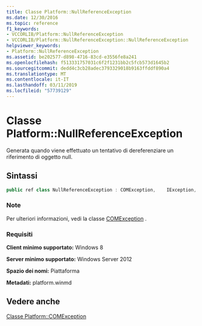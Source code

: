 ```yaml
---
title: Classe Platform::NullReferenceException
ms.date: 12/30/2016
ms.topic: reference
f1_keywords:
- VCCORLIB/Platform::NullReferenceException
- VCCORLIB/Platform::NullReferenceException::NullReferenceException
helpviewer_keywords:
- Platform::NullReferenceException
ms.assetid: be202577-d898-4716-83cd-e3556fe8a241
ms.openlocfilehash: f513331757031c6f2f1231bb2c5fcb573d1645b2
ms.sourcegitcommit: dedd4c3cb28adec3793329018b9163ffddf890a4
ms.translationtype: MT
ms.contentlocale: it-IT
ms.lasthandoff: 03/11/2019
ms.locfileid: "57739129"
---
```

# <a name="platformnullreferenceexception-class"></a>Classe Platform::NullReferenceException

Generata quando viene effettuato un tentativo di dereferenziare un riferimento di oggetto null.

## <a name="syntax"></a>Sintassi

```cpp
public ref class NullReferenceException : COMException,    IException,    IPrintable,    IEquatable
```

### <a name="remarks"></a>Note

Per ulteriori informazioni, vedi la classe [COMException](../cppcx/platform-comexception-class.md) .

### <a name="requirements"></a>Requisiti

**Client minimo supportato:** Windows 8

**Server minimo supportato:** Windows Server 2012

**Spazio dei nomi:** Piattaforma

**Metadati:** platform.winmd

## <a name="see-also"></a>Vedere anche

[Classe Platform::COMException](../cppcx/platform-comexception-class.md)
